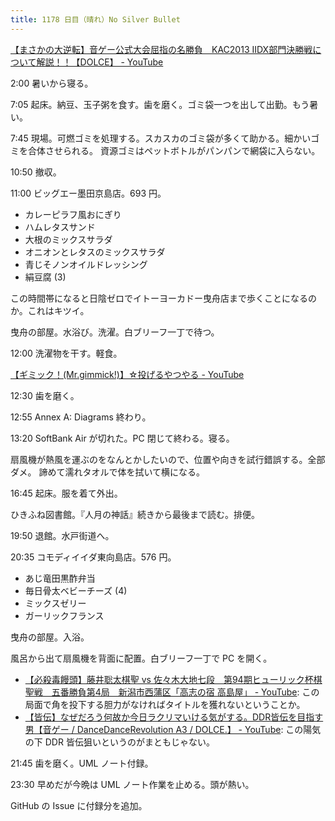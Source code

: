 ```yaml
---
title: 1178 日目（晴れ）No Silver Bullet
---
```


[【まさかの大逆転】音ゲー公式大会屈指の名勝負　KAC2013 IIDX部門決勝戦について解説！！【DOLCE】 - YouTube](https://www.youtube.com/watch?v=Cqq8A0UZDmw)

2:00 暑いから寝る。

7:05 起床。納豆、玉子粥を食す。歯を磨く。ゴミ袋一つを出して出勤。もう暑い。

7:45 現場。可燃ゴミを処理する。スカスカのゴミ袋が多くて助かる。細かいゴミを合体させられる。
資源ゴミはペットボトルがパンパンで網袋に入らない。

10:50 撤収。

11:00 ビッグエー墨田京島店。693 円。

* カレーピラフ風おにぎり
* ハムレタスサンド
* 大根のミックスサラダ
* オニオンとレタスのミックスサラダ
* 青じそノンオイルドレッシング
* 絹豆腐 (3)

この時間帯になると日陰ゼロでイトーヨーカドー曳舟店まで歩くことになるのか。これはキツイ。

曳舟の部屋。水浴び。洗濯。白ブリーフ一丁で待つ。

12:00 洗濯物を干す。軽食。

[【ギミック！(Mr.gimmick!)】☆投げるやつやる - YouTube](https://www.youtube.com/watch?v=8yAD0RRPBIE)

12:30 歯を磨く。

12:55 Annex A: Diagrams 終わり。

13:20 SoftBank Air が切れた。PC 閉じて終わる。寝る。

扇風機が熱風を運ぶのをなんとかしたいので、位置や向きを試行錯誤する。全部ダメ。
諦めて濡れタオルで体を拭いて横になる。

16:45 起床。服を着て外出。

ひきふね図書館。『人月の神話』続きから最後まで読む。排便。

19:50 退館。水戸街道へ。

20:35 コモディイイダ東向島店。576 円。

* あじ竜田黒酢弁当
* 毎日骨太ベビーチーズ (4)
* ミックスゼリー
* ガーリックフランス

曳舟の部屋。入浴。

風呂から出て扇風機を背面に配置。白ブリーフ一丁で PC を開く。

* [【必殺毒饅頭】藤井聡太棋聖 vs 佐々木大地七段　第94期ヒューリック杯棋聖戦　五番勝負第4局　新潟市西蒲区「高志の宿 高島屋」 - YouTube](https://www.youtube.com/watch?v=ia-SVNn2T90):
  この局面で角を投下する胆力がなければタイトルを獲れないということか。
* [【皆伝】なぜだろう何故か今日ラクリマいける気がする。DDR皆伝を目指す男【音ゲー / DanceDanceRevolution A3 / DOLCE.】 - YouTube](https://www.youtube.com/watch?v=vDqKxG2xRZY):
  この陽気の下 DDR 皆伝狙いというのがまともじゃない。

21:45 歯を磨く。UML ノート付録。

23:30 早めだが今晩は UML ノート作業を止める。頭が熱い。

GitHub の Issue に付録分を追加。
